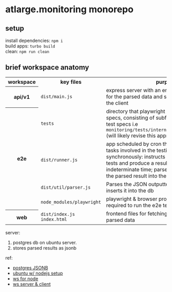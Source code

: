<h1>atlarge.monitoring monorepo</h1>
<h2>setup</h2>
install dependencies: <code>npm i</code><br>
build apps: <code>turbo build</code><br>
clean: <code>npm run clean</code><br>
<h2>brief workspace anatomy</h2>
<table>
  <tr>
    <th>workspace</th>
    <th>key files</th>
    <th>purpose</th>
  </tr>
  <tr>
    <th>api/v1</th>
      <td>
        <code>dist/main.js</code>
      </td>
      <td>
        express server with an endpoint to query the db for the parsed data and send it in the response to the client
      </td>
  </tr>
  <tr>
    <th rowspan="5">e2e</th>
      <tr>
        <td>
          <code>tests</code>
        </td>
        <td>
          directory that playwright will search for test specs, consisting of subfolders for each project's test specs i.e <code>monitoring/tests/internalProjectName/*.spec.ts</code><br>
          (will likely revise this approach ITF)
        </td>
      </tr>
      <tr>
        <td>
          <code>dist/runner.js</code>
        </td>
        <td>
          app scheduled by cron that handles each of the tasks involved in the testing process synchronously: instructs playwright to execute all tests and produce a result after some indeterminate time; parses the result; and inserts the parsed result into the db
        </td>
      </tr>
      <tr>
        <td>
          <code>dist/util/parser.js</code>
        </td>
        <td>
          Parses the JSON outputted by playwright and inserts it into the db
        </td>
      </tr>
      <tr>
        <td>
          <code>node_modules/playwright</code>
        </td>
        <td>
          playwright & browser project dependencies required to run the e2e tests
        </td>
      </tr>
  </tr>
  <tr>
    <th>web</th>
      <td>
        <code>dist/index.js</code><br>
        <code>index.html</code>
      </td>
      <td>
        frontend files for fetching and displaying the parsed data 
      </td>
  </tr>
</table>

server:

1. postgres db on ubuntu server.
2. stores parsed results as jsonb

ref:

- [postgres JSONB](https://www.freecodecamp.org/news/postgresql-and-json-use-json-data-in-postgresql/)
- [ubuntu w/ nodejs setup](https://www.digitalocean.com/community/tutorials/how-to-set-up-a-node-js-application-for-production-on-ubuntu-22-04)
- [ws for node](https://github.com/websockets/ws?tab=readme-ov-file#sending-and-receiving-text-data)
- [ws server & client](https://medium.com/@leomofthings/building-a-node-js-websocket-server-a-practical-guide-b164902a0c99)
